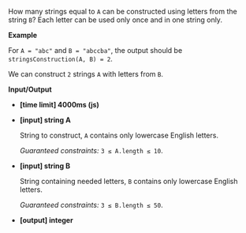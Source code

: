 ﻿How many strings equal to `A` can be constructed using letters from the string `B`? Each letter can be used only once and in one string only.

**Example**

For `A = "abc"` and `B = "abccba"`, the output should be
`stringsConstruction(A, B) = 2`.

We can construct `2` strings `A` with letters from `B`.

**Input/Output**

*   **[time limit] 4000ms (js)**

*   **[input] string A**

    String to construct, `A` contains only lowercase English letters.

    _Guaranteed constraints:_
    `3 ≤ A.length ≤ 10`.

*   **[input] string B**

    String containing needed letters, `B` contains only lowercase English letters.

    _Guaranteed constraints:_
    `3 ≤ B.length ≤ 50`.

*   **[output] integer**